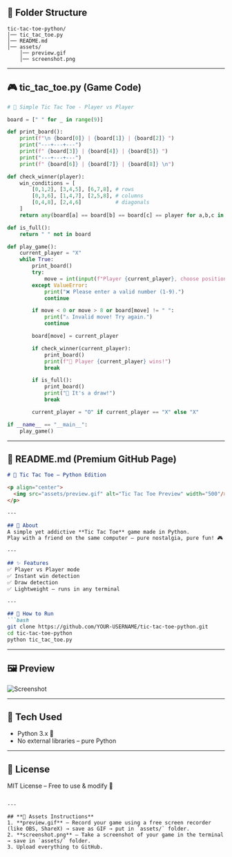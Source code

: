 ## **📁 Folder Structure**

```
tic-tac-toe-python/
│── tic_tac_toe.py
│── README.md
│── assets/
    │── preview.gif
    │── screenshot.png
```

---

## **🎮 tic\_tac\_toe.py** (Game Code)

```python
# 🎯 Simple Tic Tac Toe - Player vs Player

board = [" " for _ in range(9)]

def print_board():
    print(f"\n {board[0]} | {board[1]} | {board[2]} ")
    print("---+---+---")
    print(f" {board[3]} | {board[4]} | {board[5]} ")
    print("---+---+---")
    print(f" {board[6]} | {board[7]} | {board[8]} \n")

def check_winner(player):
    win_conditions = [
        [0,1,2], [3,4,5], [6,7,8], # rows
        [0,3,6], [1,4,7], [2,5,8], # columns
        [0,4,8], [2,4,6]           # diagonals
    ]
    return any(board[a] == board[b] == board[c] == player for a,b,c in win_conditions)

def is_full():
    return " " not in board

def play_game():
    current_player = "X"
    while True:
        print_board()
        try:
            move = int(input(f"Player {current_player}, choose position (1-9): ")) - 1
        except ValueError:
            print("❌ Please enter a valid number (1-9).")
            continue

        if move < 0 or move > 8 or board[move] != " ":
            print("⚠️ Invalid move! Try again.")
            continue

        board[move] = current_player

        if check_winner(current_player):
            print_board()
            print(f"🎉 Player {current_player} wins!")
            break

        if is_full():
            print_board()
            print("🤝 It's a draw!")
            break

        current_player = "O" if current_player == "X" else "X"

if __name__ == "__main__":
    play_game()
```

---

## **📄 README.md** (Premium GitHub Page)

````md
# 🎯 Tic Tac Toe – Python Edition

<p align="center">
  <img src="assets/preview.gif" alt="Tic Tac Toe Preview" width="500"/>
</p>

---

## 📜 About
A simple yet addictive **Tic Tac Toe** game made in Python.  
Play with a friend on the same computer – pure nostalgia, pure fun! 🎮  

---

## ✨ Features
✅ Player vs Player mode  
✅ Instant win detection  
✅ Draw detection  
✅ Lightweight – runs in any terminal  

---

## 🚀 How to Run
```bash
git clone https://github.com/YOUR-USERNAME/tic-tac-toe-python.git
cd tic-tac-toe-python
python tic_tac_toe.py
````

---

## 🖼 Preview

![Screenshot](assets/screenshot.png)

---

## 📌 Tech Used

* Python 3.x 🐍
* No external libraries – pure Python

---

## 📄 License

MIT License – Free to use & modify 🚀

```

---

## **📸 Assets Instructions**
1. **preview.gif** – Record your game using a free screen recorder (like OBS, ShareX) → save as GIF → put in `assets/` folder.  
2. **screenshot.png** – Take a screenshot of your game in the terminal → save in `assets/` folder.  
3. Upload everything to GitHub.


